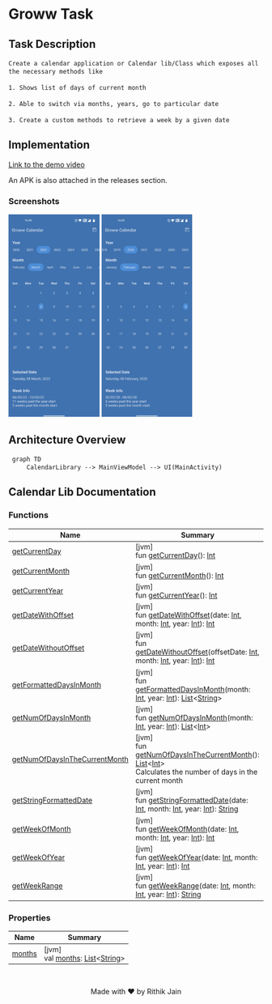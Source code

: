 # Groww Task

## Task Description
 ```
Create a calendar application or Calendar lib/Class which exposes all the necessary methods like

1. Shows list of days of current month

2. Able to switch via months, years, go to particular date

3. Create a custom methods to retrieve a week by a given date
```

## Implementation
[Link to the demo video]()

An APK is also attached in the releases section.

### Screenshots
<img src="assets/images/1.jpg" height="400"></img>
<img src="assets/images/2.jpg" height="400"></img>

## Architecture Overview
```mermaid
 graph TD
	 CalendarLibrary --> MainViewModel --> UI(MainActivity)
 ```

## Calendar Lib Documentation

### Functions

| Name | Summary |
|---|---|
| [getCurrentDay](assets/docs/get-current-day.md) | [jvm]<br>fun [getCurrentDay](assets/docs/get-current-day.md)(): [Int](https://kotlinlang.org/api/latest/jvm/stdlib/kotlin/-int/index.html) |
| [getCurrentMonth](assets/docs/get-current-month.md) | [jvm]<br>fun [getCurrentMonth](assets/docs/get-current-month.md)(): [Int](https://kotlinlang.org/api/latest/jvm/stdlib/kotlin/-int/index.html) |
| [getCurrentYear](assets/docs/get-current-year.md) | [jvm]<br>fun [getCurrentYear](assets/docs/get-current-year.md)(): [Int](https://kotlinlang.org/api/latest/jvm/stdlib/kotlin/-int/index.html) |
| [getDateWithOffset](assets/docs/get-date-with-offset.md) | [jvm]<br>fun [getDateWithOffset](assets/docs/get-date-with-offset.md)(date: [Int](https://kotlinlang.org/api/latest/jvm/stdlib/kotlin/-int/index.html), month: [Int](https://kotlinlang.org/api/latest/jvm/stdlib/kotlin/-int/index.html), year: [Int](https://kotlinlang.org/api/latest/jvm/stdlib/kotlin/-int/index.html)): [Int](https://kotlinlang.org/api/latest/jvm/stdlib/kotlin/-int/index.html) |
| [getDateWithoutOffset](assets/docs/get-date-without-offset.md) | [jvm]<br>fun [getDateWithoutOffset](assets/docs/get-date-without-offset.md)(offsetDate: [Int](https://kotlinlang.org/api/latest/jvm/stdlib/kotlin/-int/index.html), month: [Int](https://kotlinlang.org/api/latest/jvm/stdlib/kotlin/-int/index.html), year: [Int](https://kotlinlang.org/api/latest/jvm/stdlib/kotlin/-int/index.html)): [Int](https://kotlinlang.org/api/latest/jvm/stdlib/kotlin/-int/index.html) |
| [getFormattedDaysInMonth](assets/docs/get-formatted-days-in-month.md) | [jvm]<br>fun [getFormattedDaysInMonth](assets/docs/get-formatted-days-in-month.md)(month: [Int](https://kotlinlang.org/api/latest/jvm/stdlib/kotlin/-int/index.html), year: [Int](https://kotlinlang.org/api/latest/jvm/stdlib/kotlin/-int/index.html)): [List](https://kotlinlang.org/api/latest/jvm/stdlib/kotlin.collections/-list/index.html)&lt;[String](https://kotlinlang.org/api/latest/jvm/stdlib/kotlin/-string/index.html)&gt; |
| [getNumOfDaysInMonth](assets/docs/get-num-of-days-in-month.md) | [jvm]<br>fun [getNumOfDaysInMonth](assets/docs/get-num-of-days-in-month.md)(month: [Int](https://kotlinlang.org/api/latest/jvm/stdlib/kotlin/-int/index.html), year: [Int](https://kotlinlang.org/api/latest/jvm/stdlib/kotlin/-int/index.html)): [List](https://kotlinlang.org/api/latest/jvm/stdlib/kotlin.collections/-list/index.html)&lt;[Int](https://kotlinlang.org/api/latest/jvm/stdlib/kotlin/-int/index.html)&gt; |
| [getNumOfDaysInTheCurrentMonth](assets/docs/get-num-of-days-in-the-current-month.md) | [jvm]<br>fun [getNumOfDaysInTheCurrentMonth](assets/docs/get-num-of-days-in-the-current-month.md)(): [List](https://kotlinlang.org/api/latest/jvm/stdlib/kotlin.collections/-list/index.html)&lt;[Int](https://kotlinlang.org/api/latest/jvm/stdlib/kotlin/-int/index.html)&gt;<br>Calculates the number of days in the current month |
| [getStringFormattedDate](assets/docs/get-string-formatted-date.md) | [jvm]<br>fun [getStringFormattedDate](assets/docs/get-string-formatted-date.md)(date: [Int](https://kotlinlang.org/api/latest/jvm/stdlib/kotlin/-int/index.html), month: [Int](https://kotlinlang.org/api/latest/jvm/stdlib/kotlin/-int/index.html), year: [Int](https://kotlinlang.org/api/latest/jvm/stdlib/kotlin/-int/index.html)): [String](https://kotlinlang.org/api/latest/jvm/stdlib/kotlin/-string/index.html) |
| [getWeekOfMonth](assets/docs/get-week-of-month.md) | [jvm]<br>fun [getWeekOfMonth](assets/docs/get-week-of-month.md)(date: [Int](https://kotlinlang.org/api/latest/jvm/stdlib/kotlin/-int/index.html), month: [Int](https://kotlinlang.org/api/latest/jvm/stdlib/kotlin/-int/index.html), year: [Int](https://kotlinlang.org/api/latest/jvm/stdlib/kotlin/-int/index.html)): [Int](https://kotlinlang.org/api/latest/jvm/stdlib/kotlin/-int/index.html) |
| [getWeekOfYear](assets/docs/get-week-of-year.md) | [jvm]<br>fun [getWeekOfYear](assets/docs/get-week-of-year.md)(date: [Int](https://kotlinlang.org/api/latest/jvm/stdlib/kotlin/-int/index.html), month: [Int](https://kotlinlang.org/api/latest/jvm/stdlib/kotlin/-int/index.html), year: [Int](https://kotlinlang.org/api/latest/jvm/stdlib/kotlin/-int/index.html)): [Int](https://kotlinlang.org/api/latest/jvm/stdlib/kotlin/-int/index.html) |
| [getWeekRange](assets/docs/get-week-range.md) | [jvm]<br>fun [getWeekRange](assets/docs/get-week-range.md)(date: [Int](https://kotlinlang.org/api/latest/jvm/stdlib/kotlin/-int/index.html), month: [Int](https://kotlinlang.org/api/latest/jvm/stdlib/kotlin/-int/index.html), year: [Int](https://kotlinlang.org/api/latest/jvm/stdlib/kotlin/-int/index.html)): [String](https://kotlinlang.org/api/latest/jvm/stdlib/kotlin/-string/index.html) |

### Properties

| Name | Summary |
|---|---|
| [months](assets/docs/months.md) | [jvm]<br>val [months](assets/docs/months.md): [List](https://kotlinlang.org/api/latest/jvm/stdlib/kotlin.collections/-list/index.html)&lt;[String](https://kotlinlang.org/api/latest/jvm/stdlib/kotlin/-string/index.html)&gt; |

<br>
<p align="center">
	Made with ❤ by Rithik Jain
</p>

